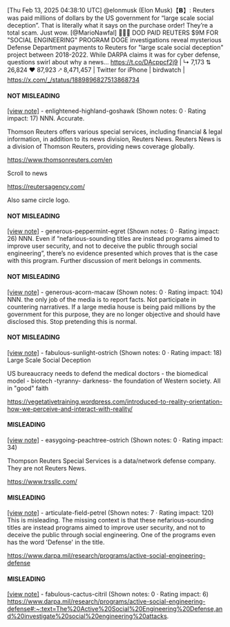 [Thu Feb 13, 2025 04:38:10 UTC] @elonmusk (Elon Musk)【𝗕】: Reuters was paid millions of dollars by the US government for “large scale social deception”.  That is literally what it says on the purchase order! They’re a total scam.  Just wow. [@MarioNawfal] 🚨🇺🇸 DOD PAID REUTERS $9M FOR "SOCIAL ENGINEERING" PROGRAM DOGE investigations reveal mysterious Defense Department payments to Reuters for "large scale social deception" project between 2018-2022. While DARPA claims it was for cyber defense, questions swirl about why a news… https://t.co/DAcppcf2j9 | ↳ 7,173 ⇅ 26,824 ♥ 87,923 🡕 8,471,457 | Twitter for iPhone | birdwatch | https://x.com/_/status/1889896827513868734

#### NOT MISLEADING

[[view note]](https://x.com/i/birdwatch/n/1889926164526813463) - enlightened-highland-goshawk (Shown notes: 0 · Rating impact: 17)
NNN. Accurate.

Thomson Reuters offers various special services, including financial & legal information, in addition to its news division, Reuters News. Reuters News is a division of Thomson Reuters, providing news coverage globally.

https://www.thomsonreuters.com/en

Scroll to news

https://reutersagency.com/

Also same circle logo.

#### NOT MISLEADING

[[view note]](https://x.com/i/birdwatch/n/1889916010754400584) - generous-peppermint-egret (Shown notes: 0 · Rating impact: 26)
NNN. Even if “nefarious-sounding titles are instead programs aimed to improve user security, and not to deceive the public through social engineering”, there’s no evidence presented which proves that is the case with this program. Further discussion of merit belongs in comments.

#### NOT MISLEADING

[[view note]](https://x.com/i/birdwatch/n/1889911513219211349) - generous-acorn-macaw (Shown notes: 0 · Rating impact: 104)
NNN. the only job of the media is to report facts. Not participate in countering narratives. If a large media house is being paid millions by the government for this purpose, they are no longer objective and should have disclosed this. Stop pretending this is normal.

#### NOT MISLEADING

[[view note]](https://x.com/i/birdwatch/n/1889926515007299996) - fabulous-sunlight-ostrich (Shown notes: 0 · Rating impact: 18)
Large Scale Social Deception

US bureaucracy needs to defend the medical doctors - the biomedical model - biotech -tyranny- darkness- the foundation of Western society. All in "good" faith

https://vegetativetraining.wordpress.com/introduced-to-reality-orientation-how-we-perceive-and-interact-with-reality/

#### MISLEADING

[[view note]](https://x.com/i/birdwatch/n/1889931757077790835) - easygoing-peachtree-ostrich (Shown notes: 0 · Rating impact: 34)


Thompson Reuters Special Services is a data/network defense company. They are not Reuters News. 

https://www.trssllc.com/

#### MISLEADING

[[view note]](https://x.com/i/birdwatch/n/1889901623465357366) - articulate-field-petrel (Shown notes: 7 · Rating impact: 120)
This is misleading. The missing context is that these nefarious-sounding titles are instead programs aimed to improve user security, and not to deceive the public through social engineering. One of the programs even has the word 'Defense' in the title.

https://www.darpa.mil/research/programs/active-social-engineering-defense

#### MISLEADING

[[view note]](https://x.com/i/birdwatch/n/1889899220414636130) - fabulous-cactus-citril (Shown notes: 0 · Rating impact: 6)
https://www.darpa.mil/research/programs/active-social-engineering-defense#:~:text=The%20Active%20Social%20Engineering%20Defense,and%20investigate%20social%20engineering%20attacks.
